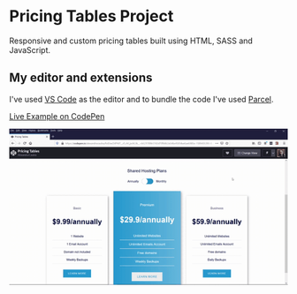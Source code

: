# Pricing Tables Project

Responsive and custom pricing tables built using HTML, SASS and JavaScript.

## My editor and extensions

I've used [VS Code](https://code.visualstudio.com/) as the editor and to bundle the code I've used [Parcel](https://parceljs.org/).

[Live Example on CodePen](https://codepen.io/alexandracaulea/full/xxGVPYd)

![Pricing Tables](src/img/gif/pricing-tables.gif)
